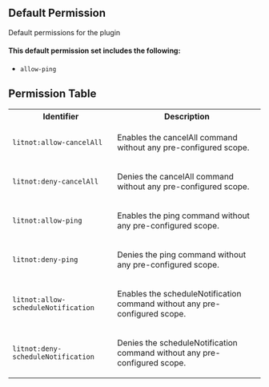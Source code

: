 ## Default Permission

Default permissions for the plugin

#### This default permission set includes the following:

- `allow-ping`

## Permission Table

<table>
<tr>
<th>Identifier</th>
<th>Description</th>
</tr>


<tr>
<td>

`litnot:allow-cancelAll`

</td>
<td>

Enables the cancelAll command without any pre-configured scope.

</td>
</tr>

<tr>
<td>

`litnot:deny-cancelAll`

</td>
<td>

Denies the cancelAll command without any pre-configured scope.

</td>
</tr>

<tr>
<td>

`litnot:allow-ping`

</td>
<td>

Enables the ping command without any pre-configured scope.

</td>
</tr>

<tr>
<td>

`litnot:deny-ping`

</td>
<td>

Denies the ping command without any pre-configured scope.

</td>
</tr>

<tr>
<td>

`litnot:allow-scheduleNotification`

</td>
<td>

Enables the scheduleNotification command without any pre-configured scope.

</td>
</tr>

<tr>
<td>

`litnot:deny-scheduleNotification`

</td>
<td>

Denies the scheduleNotification command without any pre-configured scope.

</td>
</tr>
</table>
